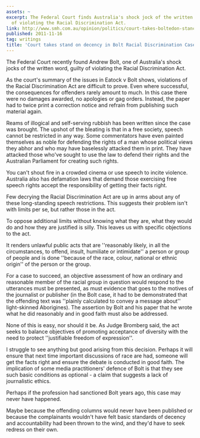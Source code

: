 ```yaml
---
assets: ~
excerpt: The Federal Court finds Australia's shock jock of the written word guilty
  of violating the Racial Discrimination Act.
link: http://www.smh.com.au/opinion/politics/court-takes-boltedon-stance-for-decency-20111105-1n0ux.html#ixzz1drDtGBQp
published: 2011-11-16
tag: writings
title: 'Court takes stand on decency in Bolt Racial Discrimination Case '
---
```

The Federal Court recently found Andrew Bolt, one of Australia's shock jocks of the written word, guilty of violating the Racial Discrimination Act.

As the court's summary of the issues in Eatock v Bolt shows, violations of the Racial Discrimination Act are difficult to prove. Even where successful, the consequences for offenders rarely amount to much. In this case there were no damages awarded, no apologies or gag orders. Instead, the paper had to twice print a correction notice and refrain from publishing such material again.

Reams of illogical and self-serving rubbish has been written since the case was brought. The upshot of the bleating is that in a free society, speech cannot be restricted in any way. Some commentators have even painted themselves as noble for defending the rights of a man whose political views they abhor and who may have baselessly attacked them in print. They have attacked those who've sought to use the law to defend their rights and the Australian Parliament for creating such rights.

You can't shout fire in a crowded cinema or use speech to incite violence. Australia also has defamation laws that demand those exercising free speech rights accept the responsibility of getting their facts right.

Few decrying the Racial Discrimination Act are up in arms about any of these long-standing speech restrictions. This suggests their problem isn't with limits per se, but rather those in the act.

To oppose additional limits without knowing what they are, what they would do and how they are justified is silly. This leaves us with specific objections to the act.

It renders unlawful public acts that are ''reasonably likely, in all the circumstances, to offend, insult, humiliate or intimidate'' a person or group of people and is done ''because of the race, colour, national or ethnic origin'' of the person or the group.

For a case to succeed, an objective assessment of how an ordinary and reasonable member of the racial group in question would respond to the utterances must be presented, as must evidence that goes to the motives of the journalist or publisher (in the Bolt case, it had to be demonstrated that the offending text was ''plainly calculated to convey a message about'' light-skinned Aborigines). The assertion by Bolt and his paper that he wrote what he did reasonably and in good faith must also be addressed.

None of this is easy, nor should it be. As Judge Bromberg said, the act seeks to balance objectives of promoting acceptance of diversity with the need to protect ''justifiable freedom of expression''.

I struggle to see anything but good arising from this decision. Perhaps it will ensure that next time important discussions of race are had, someone will get the facts right and ensure the debate is conducted in good faith. The implication of some media practitioners' defence of Bolt is that they see such basic conditions as optional - a claim that suggests a lack of journalistic ethics.

Perhaps if the profession had sanctioned Bolt years ago, this case may never have happened.

Maybe because the offending columns would never have been published or because the complainants wouldn't have felt basic standards of decency and accountability had been thrown to the wind, and they'd have to seek redress on their own.
